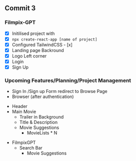 ## Commit 3

### Filmpix-GPT

- [x] Initilised project with
- [x] `npx create-react-app [name of project]`
- [x] Configured TailwindCSS - [x]
- [x] Landing page Backround
- [x] Logo Left corner
- [x] Login
- [x] Sign Up
### Upcoming Features/Planning/Project Management
* Sign In /Sign up Form
redirect to Browse Page
* Browser (after authentication)
- Header
- Main Movie
    - Trailer in Background
    - Title & Description
    - Movie Suggestions
        - MovieLists * N
* FilmpixGPT
    - Search Bar
        - Movie Suggestions
